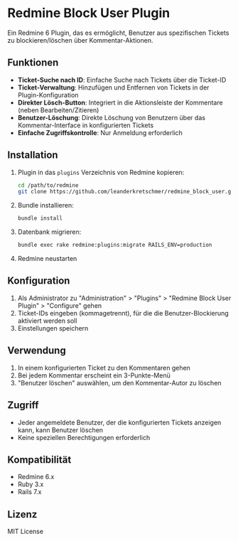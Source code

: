 # Redmine Block User Plugin

Ein Redmine 6 Plugin, das es ermöglicht, Benutzer aus spezifischen Tickets zu blockieren/löschen über Kommentar-Aktionen.

## Funktionen

- **Ticket-Suche nach ID**: Einfache Suche nach Tickets über die Ticket-ID
- **Ticket-Verwaltung**: Hinzufügen und Entfernen von Tickets in der Plugin-Konfiguration
- **Direkter Lösch-Button**: Integriert in die Aktionsleiste der Kommentare (neben Bearbeiten/Zitieren)
- **Benutzer-Löschung**: Direkte Löschung von Benutzern über das Kommentar-Interface in konfigurierten Tickets
- **Einfache Zugriffskontrolle**: Nur Anmeldung erforderlich

## Installation

1. Plugin in das `plugins` Verzeichnis von Redmine kopieren:
   ```bash
   cd /path/to/redmine
   git clone https://github.com/leanderkretschmer/redmine_block_user.git plugins/redmine_block_user
   ```

2. Bundle installieren:
   ```bash
   bundle install
   ```

3. Datenbank migrieren:
   ```bash
   bundle exec rake redmine:plugins:migrate RAILS_ENV=production
   ```

4. Redmine neustarten

## Konfiguration

1. Als Administrator zu "Administration" > "Plugins" > "Redmine Block User Plugin" > "Configure" gehen
2. Ticket-IDs eingeben (kommagetrennt), für die die Benutzer-Blockierung aktiviert werden soll
3. Einstellungen speichern

## Verwendung

1. In einem konfigurierten Ticket zu den Kommentaren gehen
2. Bei jedem Kommentar erscheint ein 3-Punkte-Menü
3. "Benutzer löschen" auswählen, um den Kommentar-Autor zu löschen

## Zugriff

- Jeder angemeldete Benutzer, der die konfigurierten Tickets anzeigen kann, kann Benutzer löschen
- Keine speziellen Berechtigungen erforderlich

## Kompatibilität

- Redmine 6.x
- Ruby 3.x
- Rails 7.x

## Lizenz

MIT License